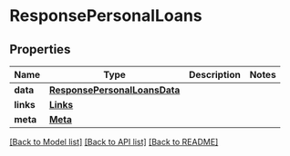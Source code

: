 # ResponsePersonalLoans

## Properties
Name | Type | Description | Notes
------------ | ------------- | ------------- | -------------
**data** | [**ResponsePersonalLoansData**](ResponsePersonalLoansData.md) |  | 
**links** | [**Links**](Links.md) |  | 
**meta** | [**Meta**](Meta.md) |  | 

[[Back to Model list]](../README.md#documentation-for-models) [[Back to API list]](../README.md#documentation-for-api-endpoints) [[Back to README]](../README.md)

